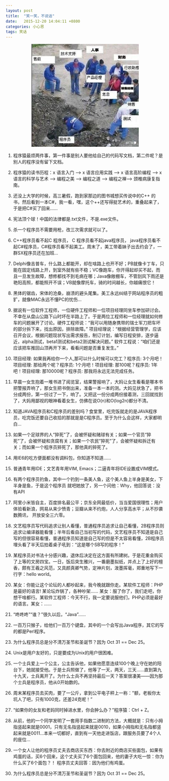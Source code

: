 ```yaml
---
layout: post
title:  "笑一笑，不说话"
date:   2015-12-20 14:04:11 +0800
categories: 小心思
tags: 笑话
---
```


<p>
	<center>
    	<img src="/images/cxy.jpg"/>
    </center>
</p>


1. 程序猿最烦两件事，第一件事是别人要他给自己的代码写文档，第二件呢？是别人的程序没有留下文档。

2. 程序猿的读书历程：x 语言入门 —> x 语言应用实践 —> x 语言高阶编程 —> x 语言的科学与艺术 —> 编程之美 —> 编程之道 —> 编程之禅—> 颈椎病康复指南。

3. 还没上大学的时候，高三暑假，跑到家那边的图书城想买传说中的C\++ 的书，然后看到一本C#，我一看，嘿，这个\++还写得挺艺术的，重叠起来了，于是把C#买了回来……

4. 宪法顶个球！中国的法律都是.txt文件，不是.exe文件。

5. 杀一个程序员不需要用枪，改三次需求就可以了。

6. C++程序员看不起C 程序员， C 程序员看不起java程序员， java程序员看不起C#程序员，C#程序员看不起美工。周末了，美工带着妹子出去约会了，一群SX程序员还在加班...

7. Delphi像吉普车，什么路上都能开，却在啥路上也开不好；PB就像卡丁车，只能在固定线路上开，到室外就有些不稳；VC像跑车，你开得起却买不起，而且一旦发生故障，想修都找不到毛病在哪；Java像敞棚车，不管刮风下雨还是艳阳高照，都能照开不误；VB就像摩托车，骑的时间越长，你越痛恨它！

8. 黑体的锯齿，宋体的沧桑，崩溃的避头尾集。美工永远纠结于网站程序员的粗犷，就像MAC永远不懂PC的忧伤...

9. 据说有一位软件工程师，一位硬件工程师和一位项目经理同坐车参加研讨会。不幸在从盘山公路下山时坏在半路上了。于是两位工程师和一位经理就如何修车的问题展开了讨论。硬件工程师说：“我可以用随身携带的瑞士军刀把车坏的部分拆下来，找出原因，排除故障。” 项目经理说：“根据经营管理学，应该召开会议，根据问题现状写出需求报告，制订计划，编写日程安排，逐步逼近，alpha测试，beta1测试和beta2测试解决问题。” 软件工程说：“咱们还是应该把车推回山顶再开下来，看看问题是否重复发生。”

10. 项目经理: 如果我再给你一个人,那可以什么时候可以完工？程序员: 3个月吧！项目经理: 那给两个呢？程序员: 1个月吧！项目经理: 那100呢？程序员: 1年吧！项目经理: 那10000呢？程序员: 那我将永远无法完成任务。

11. 早晨一女生抱着一堆书进了阅览室，结果警报响了，大妈让女生看看是哪本书把警报弄响了，那女生把书倒出来，准备一本一本的测。大妈见状急了，把书分成两份，第一份过了一下，响了。又把这一份分成两份接着测，三回就找到了，大妈用鄙视的眼神看着女生，仿佛在说O(n)和O(log2n)都分不清。

12. 知道JAVA程序员和C程序员的差别吗？食堂里，吃完饭就走的是JAVA程序员，吃完饭还要自己收拾的那就是是C程序员。至于为什么会这样，大家都明白...

13. 如果一个足球界的人“猝死”了，会被怀疑和赌球有关；如果一个官员“猝死”了，会被怀疑和贪腐有关；如果一个农民”猝死”了，会被怀疑和拆迁有关；而如果一个程序员猝死了，那他真的猝死了。

14. 用IE6的吃方便面都没有调料包，你知道不知道……

15. 普通青年用IDE；文艺青年用VIM, Emacs；二逼青年将IDE设置成VIM模式。

16. 有两个程序员钓鱼，其中一个钓到一条美人鱼，这个美人鱼上半身是美女，下半身是鱼，于是这个程序员 就吧她放了，另一个问他：Why，他回答说：没有API

17. 阿里小米皆自主，百度排名最公平；京东全网最低价，当当爱国很理性；用户体验看新浪，网易从来少愤青；豆瓣从来不约炮，人人分享高水平；从不抄袭数腾讯， 开放安全三六零。

18. 文艺程序员写代码追求让别人看懂，普通程序员追求让自己看懂，2B程序员则追求让编译器能看懂；半年后看自己当初写的代码，文艺程序员不知道是自己写的但很容易看懂，普通程序员知道是自己写的但是不太容易看懂，2B程序员埋头看了半天后拍着桌子吼到：“这是哪个SB写的程序！”

19. 某程序员对书法十分感兴趣，退休后决定在这方面有所建树。于是花重金购买了上等的文房四宝。一日，饭后突生雅兴，一番磨墨拟纸，并点上了上好的檀香，颇有王羲之风范，又具颜真卿气势，定神片刻，泼墨挥毫，郑重地写下一行字：hello world。

20. 某女：你能让这个论坛的人都吵起来，我今晚就跟你走。某软件工程师：PHP是最好的语言! 某论坛炸锅了，各种吵架…… 某女：服了你了，我们走吧，你想干啥都行。某软件工程师：今天不行，我一定要说服他们，PHP必须是最好的语言。某女：……

21. “咚咚咚”“谁？”很久以后，“Java”……

22. 一百万只猴子，给他们一百万个键盘，其中的一个会写出Java程序，其它的写的都是Perl程序。

23. 为什么程序员总是分不清万圣节和圣诞节？因为 Oct 31 == Dec 25。

24. Unix是用户友好的，只是要成为Unix的用户很困难。

25. 一个士兵爱上一个公主，公主告诉他，如果他愿意连续100个晚上守在她的阳台下，她就接受他。于是士兵照做了，他等了一天，两天，三天……直到第九十九天，士兵离开了。为什么士兵不再坚持最后一天？答案很凄美——因为那个士兵是程序员，他从0开始数的。

26. 周末某程序员去买肉，要了一公斤，拿到公平电子秤上一称："额，老板你太坑人了吧，只有1000克，还差24克呢！”

27. “如果你的女友和老妈同时掉进水里，你会肿么办？”程序猿：Ctrl + Z。

28. 从前，他的一个同学发明了一套用手指数二进制的方法，大概就是：只有小拇指竖起来就是0001，只有无名指竖起来就是0010，如果小拇指和无名指都竖起来就是0011…本来一切都好，直到有一天他走进饭店，跟服务员要了4个人的座位...

29. 一个女人让他的程序员丈夫去商店买东西：你去附近的商店买些面包，如果有鸡蛋的话，买6个回来，这个丈夫买了6个面包回来，他的妻子大吃一惊：你为什么买了6个面包？！ 程序员丈夫回答：因为他们有鸡蛋。

30. 为什么程序员总是分不清万圣节和圣诞节？因为 Oct 31 == Dec 25。
